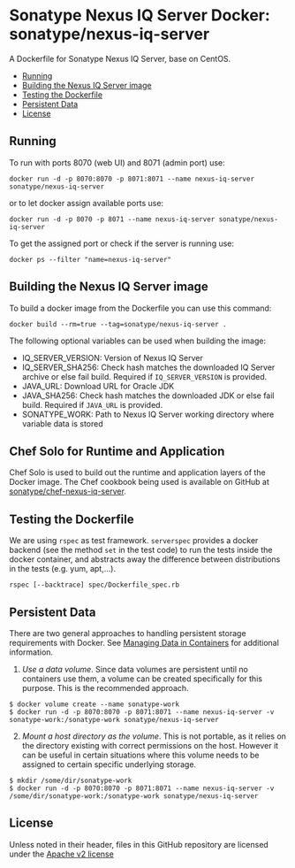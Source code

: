 <!--

  Copyright (c) 2017-present Sonatype, Inc.

  Licensed under the Apache License, Version 2.0 (the "License");
  you may not use this file except in compliance with the License.
  You may obtain a copy of the License at

        http://www.apache.org/licenses/LICENSE-2.0

  Unless required by applicable law or agreed to in writing, software
  distributed under the License is distributed on an "AS IS" BASIS,
  WITHOUT WARRANTIES OR CONDITIONS OF ANY KIND, either express or implied.
  See the License for the specific language governing permissions and
  limitations under the License.

-->

# Sonatype Nexus IQ Server Docker: sonatype/nexus-iq-server

A Dockerfile for Sonatype Nexus IQ Server, base on CentOS.

* [Running](#running)
* [Building the Nexus IQ Server image](#building-the-nexus-iq-server-image)
* [Testing the Dockerfile](#testing-the-dockerfile)
* [Persistent Data](#persistent-data)
* [License](#license)

## Running

To run with ports 8070 (web UI) and 8071 (admin port) use:

    docker run -d -p 8070:8070 -p 8071:8071 --name nexus-iq-server sonatype/nexus-iq-server

or to let docker assign available ports use:

    docker run -d -p 8070 -p 8071 --name nexus-iq-server sonatype/nexus-iq-server

To get the assigned port or check if the server is running use:

    docker ps --filter "name=nexus-iq-server"

## Building the Nexus IQ Server image

To build a docker image from the Dockerfile you can use this command:

    docker build --rm=true --tag=sonatype/nexus-iq-server .

The following optional variables can be used when building the image:

- IQ_SERVER_VERSION: Version of Nexus IQ Server
- IQ_SERVER_SHA256: Check hash matches the downloaded IQ Server archive or else fail build. Required if `IQ_SERVER_VERSION` is provided.
- JAVA_URL: Download URL for Oracle JDK
- JAVA_SHA256: Check hash matches the downloaded JDK or else fail build. Required if `JAVA_URL` is provided.
- SONATYPE_WORK: Path to Nexus IQ Server working directory where variable data is stored

## Chef Solo for Runtime and Application

Chef Solo is used to build out the runtime and application layers of the Docker image. The Chef cookbook being used is available
on GitHub at [sonatype/chef-nexus-iq-server](https://github.com/sonatype/chef-nexus-iq-server).

## Testing the Dockerfile

We are using `rspec` as test framework. `serverspec` provides a docker backend (see the method `set` in the test code)
 to run the tests inside the docker container, and abstracts away the difference between distributions in the tests
 (e.g. yum, apt,...).

    rspec [--backtrace] spec/Dockerfile_spec.rb

## Persistent Data

There are two general approaches to handling persistent storage requirements
with Docker. See [Managing Data in Containers](https://docs.docker.com/engine/tutorials/dockervolumes/)
for additional information.

  1. *Use a data volume*.  Since data volumes are persistent
  until no containers use them, a volume can be created specifically for
  this purpose.  This is the recommended approach.  

  ```
  $ docker volume create --name sonatype-work
  $ docker run -d -p 8070:8070 -p 8071:8071 --name nexus-iq-server -v sonatype-work:/sonatype-work sonatype/nexus-iq-server
  ```

  2. *Mount a host directory as the volume*.  This is not portable, as it
  relies on the directory existing with correct permissions on the host.
  However it can be useful in certain situations where this volume needs
  to be assigned to certain specific underlying storage.  

  ```
  $ mkdir /some/dir/sonatype-work
  $ docker run -d -p 8070:8070 -p 8071:8071 --name nexus-iq-server -v /some/dir/sonatype-work:/sonatype-work sonatype/nexus-iq-server
  ```

## License

Unless noted in their header, files in this GitHub repository are licensed under the [Apache v2 license](LICENSE)
